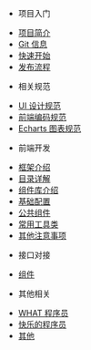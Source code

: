 - 项目入门

* [项目简介](program/index.md)
* [Git 信息](program/info.md)
* [快速开始](program/guide.md)
* [发布流程](program/process.md)

- 相关规范

* [UI 设计规范](uiinfo/index.md)
* [前端编码规范](uiinfo/codeinfo.md)
* [Echarts 图表规范](uiinfo/echarts.md)

- 前端开发

* [框架介绍](develop/index.md)
* [目录详解](develop/filelist.md)
* [组件库介绍](develop/uicomp.md)
* [基础配置](develop/baseconf.md)
* [公共组件](develop/pubcomp.md)
* [常用工具类](develop/commonClass.md)
* [其他注意事项](develop/other.md)

- 接口对接

* [组件](server/index.md)

- 其他相关

* [WHAT 程序员](other/programmer.md)
* [快乐的程序员](other/happyprogrammer.md)
* [其他](other/index.md)
